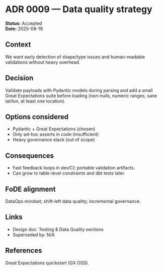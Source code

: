# ADR 0009 — Data quality strategy

**Status:** Accepted  
**Date:** 2025-08-19  

## Context

We want early detection of shape/type issues and human-readable validations without heavy overhead.

## Decision

Validate payloads with Pydantic models during parsing and add a small Great Expectations suite before loading (non-nulls, numeric ranges, sane lat/lon, at least one location).

## Options considered

- Pydantic + Great Expectations (chosen)
- Only ad-hoc asserts in code (insufficient)
- Heavy governance stack (out of scope)

## Consequences

- Fast feedback loops in dev/CI; portable validation artifacts.
- Can grow to table-level constraints and dbt tests later.

## FoDE alignment

DataOps mindset; shift-left data quality; incremental governance.

## Links

- Design doc: Testing & Data Quality sections
- Superseded by: N/A

## References

Great Expectations quickstart (GX OSS).
